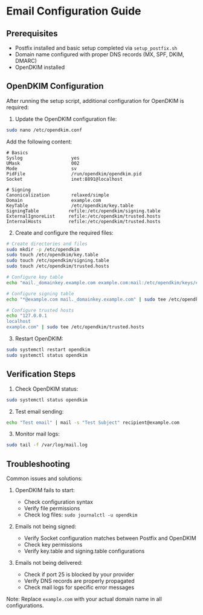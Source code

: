 # Email Configuration Guide

## Prerequisites
- Postfix installed and basic setup completed via `setup_postfix.sh`
- Domain name configured with proper DNS records (MX, SPF, DKIM, DMARC)
- OpenDKIM installed

## OpenDKIM Configuration

After running the setup script, additional configuration for OpenDKIM is required:

1. Update the OpenDKIM configuration file:
```bash
sudo nano /etc/opendkim.conf
```

Add the following content:
```
# Basics
Syslog                  yes
UMask                   002
Mode                    sv
PidFile                 /run/opendkim/opendkim.pid
Socket                  inet:8891@localhost

# Signing
Canonicalization        relaxed/simple
Domain                  example.com
KeyTable                /etc/opendkim/key.table
SigningTable           refile:/etc/opendkim/signing.table
ExternalIgnoreList     refile:/etc/opendkim/trusted.hosts
InternalHosts          refile:/etc/opendkim/trusted.hosts
```

2. Create and configure the required files:
```bash
# Create directories and files
sudo mkdir -p /etc/opendkim
sudo touch /etc/opendkim/key.table
sudo touch /etc/opendkim/signing.table
sudo touch /etc/opendkim/trusted.hosts

# Configure key table
echo "mail._domainkey.example.com example.com:mail:/etc/opendkim/keys/example.com/mail.private" | sudo tee /etc/opendkim/key.table

# Configure signing table
echo "*@example.com mail._domainkey.example.com" | sudo tee /etc/opendkim/signing.table

# Configure trusted hosts
echo "127.0.0.1
localhost
example.com" | sudo tee /etc/opendkim/trusted.hosts
```

3. Restart OpenDKIM:
```bash
sudo systemctl restart opendkim
sudo systemctl status opendkim
```

## Verification Steps

1. Check OpenDKIM status:
```bash
sudo systemctl status opendkim
```

2. Test email sending:
```bash
echo "Test email" | mail -s "Test Subject" recipient@example.com
```

3. Monitor mail logs:
```bash
sudo tail -f /var/log/mail.log
```

## Troubleshooting

Common issues and solutions:

1. OpenDKIM fails to start:
   - Check configuration syntax
   - Verify file permissions
   - Check log files: `sudo journalctl -u opendkim`

2. Emails not being signed:
   - Verify Socket configuration matches between Postfix and OpenDKIM
   - Check key permissions
   - Verify key.table and signing.table configurations

3. Emails not being delivered:
   - Check if port 25 is blocked by your provider
   - Verify DNS records are properly propagated
   - Check mail logs for specific error messages

Note: Replace `example.com` with your actual domain name in all configurations. 